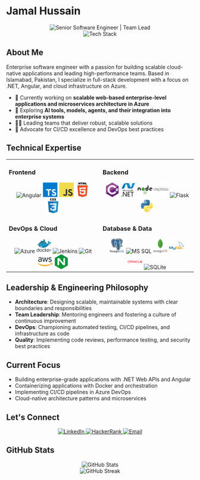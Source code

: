 # Jamal Hussain

<div align="center">
  <img src="https://img.shields.io/badge/-Senior%20Software%20Engineer%20%7C%20Team%20Lead-212121?style=for-the-badge" alt="Senior Software Engineer | Team Lead"/>
  <br/>
  <img src="https://img.shields.io/badge/-.NET%20|%20Angular%20|%20Azure%20|%20DevOps-0078D4?style=for-the-badge" alt="Tech Stack"/>
</div>

## About Me

Enterprise software engineer with a passion for building scalable cloud-native applications and leading high-performance teams. Based in Islamabad, Pakistan, I specialize in full-stack development with a focus on .NET, Angular, and cloud infrastructure on Azure.

- 🔭 Currently working on **scalable web-based enterprise-level applications and microservices architecture in Azure**
- 🌱 Exploring **AI tools, models, agents, and their integration into enterprise systems**
- 👨‍💻 Leading teams that deliver robust, scalable solutions
- 🚀 Advocate for CI/CD excellence and DevOps best practices

## Technical Expertise

<table>
  <tr>
    <td valign="top" width="50%">
      <h3>Frontend</h3>
      <div align="center">
        <img src="https://angular.io/assets/images/logos/angular/angular.svg" alt="Angular" width="40" height="40"/>
        <img src="https://raw.githubusercontent.com/devicons/devicon/master/icons/typescript/typescript-original.svg" alt="TypeScript" width="40" height="40"/>
        <img src="https://raw.githubusercontent.com/devicons/devicon/master/icons/javascript/javascript-original.svg" alt="JavaScript" width="40" height="40"/>
        <img src="https://raw.githubusercontent.com/devicons/devicon/master/icons/html5/html5-original-wordmark.svg" alt="HTML5" width="40" height="40"/>
        <img src="https://raw.githubusercontent.com/devicons/devicon/master/icons/css3/css3-original-wordmark.svg" alt="CSS3" width="40" height="40"/>
      </div>
    </td>
    <td valign="top" width="50%">
      <h3>Backend</h3>
      <div align="center">
        <img src="https://raw.githubusercontent.com/devicons/devicon/master/icons/csharp/csharp-original.svg" alt="C#" width="40" height="40"/>
        <img src="https://raw.githubusercontent.com/devicons/devicon/master/icons/dot-net/dot-net-original-wordmark.svg" alt=".NET" width="40" height="40"/>
        <img src="https://raw.githubusercontent.com/devicons/devicon/master/icons/nodejs/nodejs-original-wordmark.svg" alt="Node.js" width="40" height="40"/>
        <img src="https://raw.githubusercontent.com/devicons/devicon/master/icons/express/express-original-wordmark.svg" alt="Express" width="40" height="40"/>
        <img src="https://www.vectorlogo.zone/logos/pocoo_flask/pocoo_flask-icon.svg" alt="Flask" width="40" height="40"/>
        <img src="https://raw.githubusercontent.com/devicons/devicon/master/icons/python/python-original.svg" alt="Python" width="40" height="40"/>
      </div>
    </td>
  </tr>
  <tr>
    <td valign="top" width="50%">
      <h3>DevOps & Cloud</h3>
      <div align="center">
        <img src="https://www.vectorlogo.zone/logos/microsoft_azure/microsoft_azure-icon.svg" alt="Azure" width="40" height="40"/>
        <img src="https://raw.githubusercontent.com/devicons/devicon/master/icons/docker/docker-original-wordmark.svg" alt="Docker" width="40" height="40"/>
        <img src="https://www.vectorlogo.zone/logos/jenkins/jenkins-icon.svg" alt="Jenkins" width="40" height="40"/>
        <img src="https://www.vectorlogo.zone/logos/git-scm/git-scm-icon.svg" alt="Git" width="40" height="40"/>
        <img src="https://raw.githubusercontent.com/devicons/devicon/master/icons/amazonwebservices/amazonwebservices-original-wordmark.svg" alt="AWS" width="40" height="40"/>
        <img src="https://raw.githubusercontent.com/devicons/devicon/master/icons/nginx/nginx-original.svg" alt="Nginx" width="40" height="40"/>
      </div>
    </td>
    <td valign="top" width="50%">
      <h3>Database & Data</h3>
      <div align="center">
        <img src="https://raw.githubusercontent.com/devicons/devicon/master/icons/postgresql/postgresql-original-wordmark.svg" alt="PostgreSQL" width="40" height="40"/>
        <img src="https://www.svgrepo.com/show/303229/microsoft-sql-server-logo.svg" alt="MS SQL" width="40" height="40"/>
        <img src="https://raw.githubusercontent.com/devicons/devicon/master/icons/mongodb/mongodb-original-wordmark.svg" alt="MongoDB" width="40" height="40"/>
        <img src="https://raw.githubusercontent.com/devicons/devicon/master/icons/mysql/mysql-original-wordmark.svg" alt="MySQL" width="40" height="40"/>
        <img src="https://raw.githubusercontent.com/devicons/devicon/master/icons/oracle/oracle-original.svg" alt="Oracle" width="40" height="40"/>
        <img src="https://www.vectorlogo.zone/logos/sqlite/sqlite-icon.svg" alt="SQLite" width="40" height="40"/>
      </div>
    </td>
  </tr>
</table>

## Leadership & Engineering Philosophy

- **Architecture**: Designing scalable, maintainable systems with clear boundaries and responsibilities
- **Team Leadership**: Mentoring engineers and fostering a culture of continuous improvement
- **DevOps**: Championing automated testing, CI/CD pipelines, and infrastructure as code
- **Quality**: Implementing code reviews, performance testing, and security best practices

## Current Focus

- Building enterprise-grade applications with .NET Web APIs and Angular
- Containerizing applications with Docker and orchestration
- Implementing CI/CD pipelines in Azure DevOps
- Cloud-native architecture patterns and microservices

## Let's Connect

<div align="center">
  <a href="https://linkedin.com/in/jamalhussayn" target="blank">
    <img src="https://img.shields.io/badge/LinkedIn-0077B5?style=for-the-badge&logo=linkedin&logoColor=white" alt="LinkedIn"/>
  </a>
  <a href="https://www.hackerrank.com/jamalhussain" target="blank">
    <img src="https://img.shields.io/badge/HackerRank-2EC866?style=for-the-badge&logo=hackerrank&logoColor=white" alt="HackerRank"/>
  </a>
  <a href="mailto:your.email@example.com">
    <img src="https://img.shields.io/badge/Email-D14836?style=for-the-badge&logo=gmail&logoColor=white" alt="Email"/>
  </a>
</div>

## GitHub Stats

<div align="center">
  <img src="https://github-readme-stats.vercel.app/api?username=j33mk&show_icons=true&theme=dark&count_private=true" alt="GitHub Stats" />
  <br/>
  <img src="https://github-readme-streak-stats.herokuapp.com/?user=j33mk&theme=dark" alt="GitHub Streak" />
</div>
